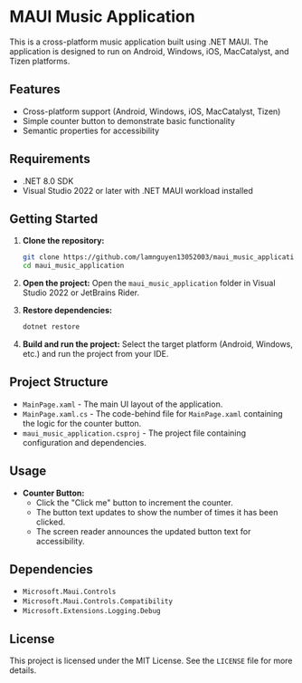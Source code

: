 # MAUI Music Application

This is a cross-platform music application built using .NET MAUI. The application is designed to run on Android, Windows, iOS, MacCatalyst, and Tizen platforms.

## Features

- Cross-platform support (Android, Windows, iOS, MacCatalyst, Tizen)
- Simple counter button to demonstrate basic functionality
- Semantic properties for accessibility

## Requirements

- .NET 8.0 SDK
- Visual Studio 2022 or later with .NET MAUI workload installed

## Getting Started

1. **Clone the repository:**
    ```sh
    git clone https://github.com/lamnguyen13052003/maui_music_application.git
    cd maui_music_application
    ```

2. **Open the project:**
    Open the `maui_music_application` folder in Visual Studio 2022 or JetBrains Rider.

3. **Restore dependencies:**
    ```sh
    dotnet restore
    ```

4. **Build and run the project:**
    Select the target platform (Android, Windows, etc.) and run the project from your IDE.

## Project Structure

- `MainPage.xaml` - The main UI layout of the application.
- `MainPage.xaml.cs` - The code-behind file for `MainPage.xaml` containing the logic for the counter button.
- `maui_music_application.csproj` - The project file containing configuration and dependencies.

## Usage

- **Counter Button:**
    - Click the "Click me" button to increment the counter.
    - The button text updates to show the number of times it has been clicked.
    - The screen reader announces the updated button text for accessibility.

## Dependencies

- `Microsoft.Maui.Controls`
- `Microsoft.Maui.Controls.Compatibility`
- `Microsoft.Extensions.Logging.Debug`

## License

This project is licensed under the MIT License. See the `LICENSE` file for more details.